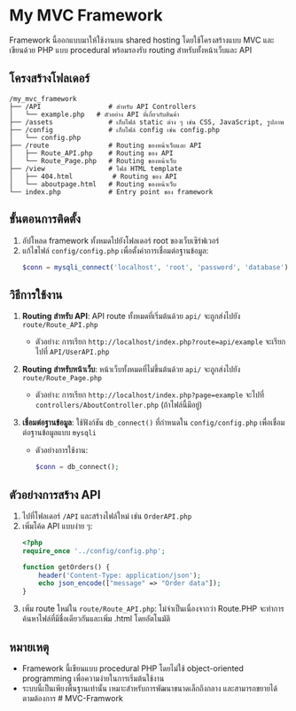 # My MVC Framework

Framework นี้ออกแบบมาให้ใช้งานบน shared hosting โดยใช้โครงสร้างแบบ MVC และเขียนด้วย PHP แบบ procedural พร้อมรองรับ routing สำหรับทั้งหน้าเว็บและ API

## โครงสร้างโฟลเดอร์
```
/my_mvc_framework
├── /API                 # สำหรับ API Controllers
│   └── example.php   # ตัวอย่าง API ที่เกี่ยวกับสินค้า
├── /assets              # เก็บไฟล์ static ต่าง ๆ เช่น CSS, JavaScript, รูปภาพ
├── /config              # เก็บไฟล์ config เช่น config.php
│   └── config.php
├── /route               # Routing ของหน้าเว็บและ API
│   ├── Route_API.php    # Routing ของ API
│   └── Route_Page.php   # Routing ของหน้าเว็บ
├── /view                # ไฟล์ HTML template
│   ├── 404.html          # Routing ของ API
│   └── aboutpage.html   # Routing ของหน้าเว็บ
└── index.php            # Entry point ของ framework
```

## ขั้นตอนการติดตั้ง
1. อัปโหลด framework ทั้งหมดไปยังโฟลเดอร์ root ของเว็บเซิร์ฟเวอร์
2. แก้ไขไฟล์ `config/config.php` เพื่อตั้งค่าการเชื่อมต่อฐานข้อมูล:
   ```php
   $conn = mysqli_connect('localhost', 'root', 'password', 'database');
   ```

## วิธีการใช้งาน
1. **Routing สำหรับ API**: API route ทั้งหมดที่เริ่มต้นด้วย `api/` จะถูกส่งไปยัง `route/Route_API.php`
   - ตัวอย่าง: การเรียก `http://localhost/index.php?route=api/example` จะเรียกไปที่ `API/UserAPI.php`
2. **Routing สำหรับหน้าเว็บ**: หน้าเว็บทั้งหมดที่ไม่ขึ้นต้นด้วย `api/` จะถูกส่งไปยัง `route/Route_Page.php`
   - ตัวอย่าง: การเรียก `http://localhost/index.php?page=example` จะไปที่ `controllers/AboutController.php` (ถ้าไฟล์นี้มีอยู่)

3. **เชื่อมต่อฐานข้อมูล**: ใช้ฟังก์ชัน `db_connect()` ที่กำหนดใน `config/config.php` เพื่อเชื่อมต่อฐานข้อมูลแบบ `mysqli`
   - ตัวอย่างการใช้งาน:
     ```php
     $conn = db_connect();
     ```

## ตัวอย่างการสร้าง API
1. ไปที่โฟลเดอร์ `/API` และสร้างไฟล์ใหม่ เช่น `OrderAPI.php`
2. เพิ่มโค้ด API แบบง่าย ๆ:
   ```php
   <?php
   require_once '../config/config.php';

   function getOrders() {
       header('Content-Type: application/json');
       echo json_encode(["message" => "Order data"]);
   }
   ```
3. เพิ่ม route ใหม่ใน `route/Route_API.php`:
   ไม่จำเป็นเนื่องจากว่า Route.PHP จะทำการค้นหาไฟล์ที่มีชื่อเดียวกันและเพิ่ม .html โดยอัตโนมัติ


## หมายเหตุ
- Framework นี้เขียนแบบ procedural PHP โดยไม่ใช้ object-oriented programming เพื่อความง่ายในการเริ่มต้นใช้งาน
- ระบบนี้เป็นเพียงพื้นฐานเท่านั้น เหมาะสำหรับการพัฒนาขนาดเล็กถึงกลาง และสามารถขยายได้ตามต้องการ
#   M V C - F r a m w o r k  
 